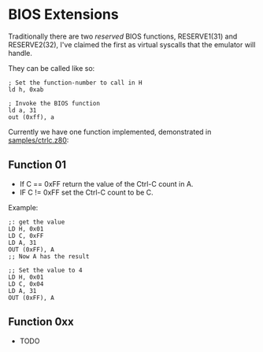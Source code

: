 # BIOS Extensions

Traditionally there are two _reserved_ BIOS functions, RESERVE1(31) and RESERVE2(32), I've claimed the first as virtual syscalls that the emulator will handle.

They can be called like so:

    ; Set the function-number to call in H
    ld h, 0xab

    ; Invoke the BIOS function
    ld a, 31
    out (0xff), a

Currently we have one function implemented, demonstrated in [samples/ctrlc.z80](samples/ctrlc.z80):



## Function 01

* If C == 0xFF return the value of the Ctrl-C count in A.
* IF C != 0xFF set the Ctrl-C count to be C.

Example:

    ;: get the value
    LD H, 0x01
    LD C, 0xFF
    LD A, 31
    OUT (0xFF), A
    ;; Now A has the result

    ;; Set the value to 4
    LD H, 0x01
    LD C, 0x04
    LD A, 31
    OUT (0xFF), A



## Function 0xx

* TODO
